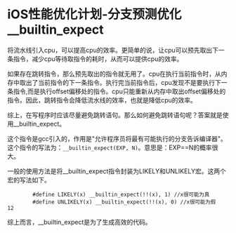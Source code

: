 # iOS性能优化计划-分支预测优化__builtin_expect

将流水线引入cpu，可以提高cpu的效率。更简单的说，让cpu可以预先取出下一条指令，减少cpu等待取指令的耗时，从而可以提供cpu的效率。

如果存在跳转指令，那么预先取出的指令就无用了。cpu在执行当前指令时，从内存中取出了当前指令的下一条指令。执行完当前指令后，cpu发现不是要执行下一条指令,而是执行offset偏移处的指令。cpu只能重新从内存中取出offset偏移处的指令。因此，跳转指令会降低流水线的效率，也就是降低cpu的效率。

综上，在写程序时应该尽量避免跳转语句。那么如何避免跳转语句呢？答案就是使用__builtin_expect。

这个指令是gcc引入的，作用是"允许程序员将最有可能执行的分支告诉编译器"。这个指令的写法为：`__builtin_expect(EXP, N)`。意思是：EXP==N的概率很大。

一般的使用方法是将__builtin_expect指令封装为LIKELY和UNLIKELY宏。这两个宏的写法如下。

```
        #define LIKELY(x) __builtin_expect(!!(x), 1) //x很可能为真
        #define UNLIKELY(x) __builtin_expect(!!(x), 0) //x很可能为假
12
```

综上而言，__builtin_expect是为了生成高效的代码。